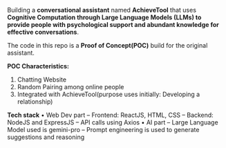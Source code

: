 Building a **conversational assistant** named **AchieveTool** that uses **Cognitive Computation through Large Language Models (LLMs) to provide people with psychological support and abundant knowledge for effective conversations**.

The code in this repo is a **Proof of Concept(POC)** build for the original assistant.

**POC Characteristics:**

1. Chatting Website
2. Random Pairing among online people
3. Integrated with AchieveTool(purpose uses initially: Developing a relationship)

**Tech stack**
• Web Dev part
  – Frontend: ReactJS, HTML, CSS
  – Backend: NodeJS and ExpressJS
  – API calls using Axios
• AI part
  – Large Language Model used is gemini-pro
  – Prompt engineering is used to generate suggestions and reasoning
